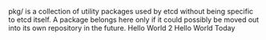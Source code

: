 pkg/ is a collection of utility packages used by etcd without being specific to etcd itself. A package belongs here
only if it could possibly be moved out into its own repository in the future.
Hello World 2
Hello World Today
